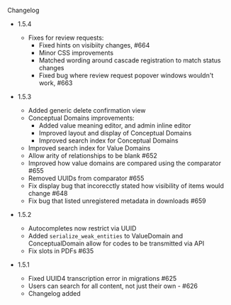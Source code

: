 Changelog

- 1.5.4
    - Fixes for review requests:
        - Fixed hints on visibiity changes, #664
        - Minor CSS improvements
        - Matched wording around cascade registration to match status changes
        - Fixed bug where review request popover windows wouldn't work, #663

- 1.5.3
    - Added generic delete confirmation view
    - Conceptual Domains improvements:
        - Added value meaning editor, and admin inline editor
        - Improved layout and display of Conceptual Domains
        - Improved search index for Conceptual Domains
    - Improved search index for Value Domains
    - Allow arity of relationships to be blank #652
    - Improved how value domains are compared using the comparator #655
    - Removed UUIDs from comparator #655
    - Fix display bug that incorecctly stated how visibility of items would change #648  
    - Fix bug that listed unregistered metadata in downloads #659

- 1.5.2
    - Autocompletes now restrict via UUID 
    - Added `serialize_weak_entities` to ValueDomain and ConceptualDomain allow for codes to be transmitted via API
    - Fix slots in PDFs #635

- 1.5.1
    - Fixed UUID4 transcription error in migrations #625
    - Users can search for all content, not just their own - #626
    - Changelog added
